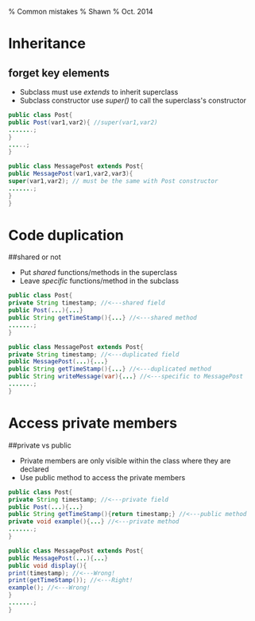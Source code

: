 % Common mistakes
% Shawn
% Oct. 2014

# Inheritance

## forget key elements
- Subclass must use *extends* to inherit superclass
- Subclass constructor use *super()* to call the superclass's constructor

~~~~~~~~~ {.java .numberLines}
public class Post{
public Post(var1,var2){ //super(var1,var2)
.......;
}
.....;
}

public class MessagePost extends Post{
public MessagePost(var1,var2,var3){
super(var1,var2); // must be the same with Post constructor
.......;
}
}
~~~~~~~~~~

# Code duplication

##shared or not
- Put *shared* functions/methods in the superclass
- Leave *specific* functions/method in the subclass

~~~~~~~ {.java .numberLines}
public class Post{
private String timestamp; //<---shared field
public Post(...){...}
public String getTimeStamp(){...} //<---shared method
.......;
}

public class MessagePost extends Post{
private String timestamp; //<---duplicated field
public MessagePost(...){...}
public String getTimeStamp(){...} //<---duplicated method
public String writeMessage(var){...} //<---specific to MessagePost
.......;
}
~~~~~~~~

# Access private members

##private vs public
- Private members are only visible within the class where they are declared
- Use public method to access the private members

~~~~~~~ {.java .numberLines}
public class Post{
private String timestamp; //<---private field
public Post(...){...}
public String getTimeStamp(){return timestamp;} //<---public method
private void example(){...} //<---private method
.......;
}

public class MessagePost extends Post{
public MessagePost(...){...}
public void display(){
print(timestamp); //<---Wrong!
print(getTimeStamp()); //<---Right!
example(); //<---Wrong!
}
.......;
}
~~~~~~~~
